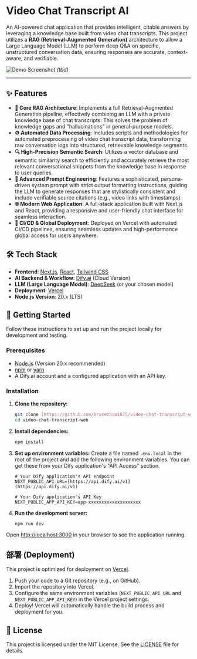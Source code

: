 # Video Chat Transcript AI

An AI-powered chat application that provides intelligent, citable answers by leveraging a knowledge base built from video chat transcripts. This project utilizes a **RAG (Retrieval-Augmented Generation)** architecture to allow a Large Language Model (LLM) to perform deep Q&A on specific, unstructured conversation data, ensuring responses are accurate, context-aware, and verifiable.

![Demo Screenshot](https://i.imgur.com/example-screenshot.png)
*(tbd)*

---

## ✨ Features

* **🤖 Core RAG Architecture**: Implements a full Retrieval-Augmented Generation pipeline, effectively combining an LLM with a private knowledge base of chat transcripts. This solves the problem of knowledge gaps and "hallucinations" in general-purpose models.
* **⚙️ Automated Data Processing**: Includes scripts and methodologies for automated preprocessing of video chat transcript data, transforming raw conversation logs into structured, retrievable knowledge segments.
* **🔍 High-Precision Semantic Search**: Utilizes a vector database and semantic similarity search to efficiently and accurately retrieve the most relevant conversational snippets from the knowledge base in response to user queries.
* **📝 Advanced Prompt Engineering**: Features a sophisticated, persona-driven system prompt with strict output formatting instructions, guiding the LLM to generate responses that are stylistically consistent and include verifiable source citations (e.g., video links with timestamps).
* **🌐 Modern Web Application**: A full-stack application built with Next.js and React, providing a responsive and user-friendly chat interface for seamless interaction.
* **🚀 CI/CD & Global Deployment**: Deployed on Vercel with automated CI/CD pipelines, ensuring seamless updates and high-performance global access for users anywhere.

## 🛠️ Tech Stack

* **Frontend**: [Next.js](https://nextjs.org/), [React](https://react.dev/), [Tailwind CSS](https://tailwindcss.com/)
* **AI Backend & Workflow**: [Dify.ai](https://dify.ai/) (Cloud Version)
* **LLM (Large Language Model)**: [DeepSeek](https://www.deepseek.com/) (or your chosen model)
* **Deployment**: [Vercel](https://vercel.com/)
* **Node.js Version**: 20.x (LTS)

## 🚀 Getting Started

Follow these instructions to set up and run the project locally for development and testing.

### Prerequisites

* [Node.js](https://nodejs.org/) (Version 20.x recommended)
* [npm](https://www.npmjs.com/) or [yarn](https://yarnpkg.com/)
* A Dify.ai account and a configured application with an API key.

### Installation

1.  **Clone the repository:**
    ```bash
    git clone [https://github.com/brucezhao1875/video-chat-transcript-web.git](https://github.com/YourUsername/video-chat-transcript-web.git)
    cd video-chat-transcript-web
    ```
    
2.  **Install dependencies:**
    ```bash
    npm install
    ```

3.  **Set up environment variables:**
    Create a file named `.env.local` in the root of the project and add the following environment variables. You can get these from your Dify application's "API Access" section.

    ```env
    # Your Dify application's API endpoint
    NEXT_PUBLIC_API_URL=[https://api.dify.ai/v1](https://api.dify.ai/v1)
    
    # Your Dify application's API Key
    NEXT_PUBLIC_APP_API_KEY=app-xxxxxxxxxxxxxxxxxxxx
    ```

4.  **Run the development server:**
    ```bash
    npm run dev
    ```

Open [http://localhost:3000](http://localhost:3000) in your browser to see the application running.

## 部署 (Deployment)

This project is optimized for deployment on [Vercel](https://vercel.com/).

1.  Push your code to a Git repository (e.g., on GitHub).
2.  Import the repository into Vercel.
3.  Configure the same environment variables (`NEXT_PUBLIC_API_URL` and `NEXT_PUBLIC_APP_API_KEY`) in the Vercel project settings.
4.  Deploy! Vercel will automatically handle the build process and deployment for you.

## 📄 License

This project is licensed under the MIT License. See the [LICENSE](LICENSE) file for details.
